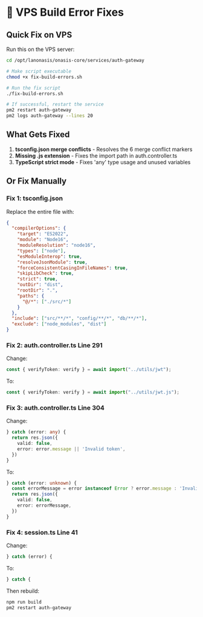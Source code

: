 # 🚨 VPS Build Error Fixes

## Quick Fix on VPS

Run this on the VPS server:

```bash
cd /opt/lanonasis/onasis-core/services/auth-gateway

# Make script executable
chmod +x fix-build-errors.sh

# Run the fix script
./fix-build-errors.sh

# If successful, restart the service
pm2 restart auth-gateway
pm2 logs auth-gateway --lines 20
```

## What Gets Fixed

1. **tsconfig.json merge conflicts** - Resolves the 6 merge conflict markers
2. **Missing .js extension** - Fixes the import path in auth.controller.ts
3. **TypeScript strict mode** - Fixes 'any' type usage and unused variables

## Or Fix Manually

### Fix 1: tsconfig.json

Replace the entire file with:

```json
{
  "compilerOptions": {
    "target": "ES2022",
    "module": "Node16",
    "moduleResolution": "node16",
    "types": ["node"],
    "esModuleInterop": true,
    "resolveJsonModule": true,
    "forceConsistentCasingInFileNames": true,
    "skipLibCheck": true,
    "strict": true,
    "outDir": "dist",
    "rootDir": ".",
    "paths": {
      "@/*": ["./src/*"]
    }
  },
  "include": ["src/**/*", "config/**/*", "db/**/*"],
  "exclude": ["node_modules", "dist"]
}
```

### Fix 2: auth.controller.ts Line 291

Change:

```typescript
const { verifyToken: verify } = await import("../utils/jwt");
```

To:

```typescript
const { verifyToken: verify } = await import("../utils/jwt.js");
```

### Fix 3: auth.controller.ts Line 304

Change:

```typescript
} catch (error: any) {
  return res.json({
    valid: false,
    error: error.message || 'Invalid token',
  })
}
```

To:

```typescript
} catch (error: unknown) {
  const errorMessage = error instanceof Error ? error.message : 'Invalid token'
  return res.json({
    valid: false,
    error: errorMessage,
  })
}
```

### Fix 4: session.ts Line 41

Change:

```typescript
} catch (error) {
```

To:

```typescript
} catch {
```

Then rebuild:

```bash
npm run build
pm2 restart auth-gateway
```

